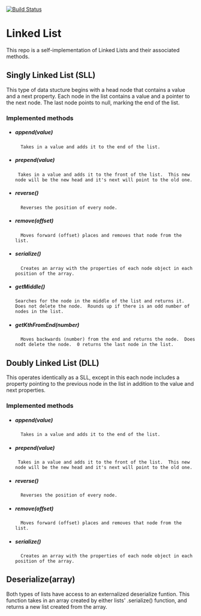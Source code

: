 [![Build Status](https://travis-ci.com/kozlowskicd/lab-linked-lists.svg?branch=master)](https://travis-ci.com/kozlowskicd/lab-linked-lists)
# Linked List
This repo is a self-implementation of Linked Lists and their associated methods.

## Singly Linked List (SLL) 
This type of data stucture begins with a head node that contains a value and a next property.  Each node in the list contains a value and a pointer to the next node.  The last node points to null, marking the end of the list.
### Implemented methods
- ##### append(value)
        Takes in a value and adds it to the end of the list.
- ##### prepend(value)
       Takes in a value and adds it to the front of the list.  This new node will be the new head and it's next will point to the old one.
- ##### reverse()
        Reverses the position of every node.
- ##### remove(offset)
        Moves forward (offset) places and removes that node from the list.
- ##### serialize()
        Creates an array with the properties of each node object in each position of the array.
- ##### getMiddle()
      Searches for the node in the middle of the list and returns it.  Does not delete the node.  Rounds up if there is an odd number of nodes in the list.
- ##### getKthFromEnd(number)
        Moves backwards (number) from the end and returns the node.  Does nodt delete the node.  0 returns the last node in the list.

## Doubly Linked List (DLL)
This operates identically as a SLL, except in this each node includes a property pointing to the previous node in the list in addition to the value and next properties.
### Implemented methods
- ##### append(value)
        Takes in a value and adds it to the end of the list.
- ##### prepend(value)
       Takes in a value and adds it to the front of the list.  This new node will be the new head and it's next will point to the old one.
- ##### reverse()
        Reverses the position of every node.
- ##### remove(offset)
        Moves forward (offset) places and removes that node from the list.
- ##### serialize()
        Creates an array with the properties of each node object in each position of the array.

## Deserialize(array)
Both types of lists have access to an externalized deserialize funtion.  This function takes in an array created by either lists' .serialize() function, and returns a new list created from the array.